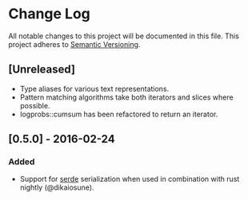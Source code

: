 # Change Log
All notable changes to this project will be documented in this file.
This project adheres to [Semantic Versioning](http://semver.org/).

## [Unreleased]
- Type aliases for various text representations.
- Pattern matching algorithms take both iterators and slices where possible.
- logprobs::cumsum has been refactored to return an iterator.

## [0.5.0] - 2016-02-24
### Added
- Support for [serde](https://github.com/serde-rs/serde) serialization when used in combination with rust nightly (@dikaiosune).
